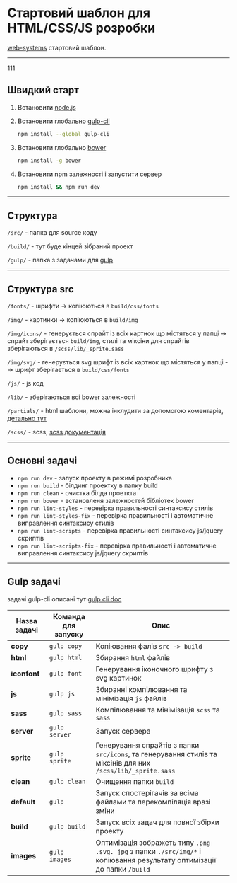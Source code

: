 # Стартовий шаблон для HTML/CSS/JS розробки
[web-systems](http://web-systems.solutions/) стартовий шаблон.
***
111
## Швидкий старт

1.  Встановити [node.js](https://nodejs.org)
2.  Встановити глобально [gulp-cli](https://gulpjs.com/docs/en/getting-started/quick-start)

	```sh
	npm install --global gulp-cli
	```

3.  Встановити глобально [bower](https://bower.io/)

	```sh
	npm install -g bower
	```

4. Встановити npm залежності і запустити сервер

   ```sh
   npm install && npm run dev
   ```
***

## Структура
`/src/` - папка для source коду

`/build/` -  тут буде кінцей зібраний проект

`/gulp/` - папка з задачами для [gulp](http://gulpjs.com/)
***

## Структура src
`/fonts/` - шрифти -> копіюються в `build/css/fonts`

`/img/` -  картинки -> копіюються в `build/img`

`/img/icons/` - генерується спрайт із всіх картнок що містяться у папці -> спрайт зберігається `build/img`, стилі та міксіни для спрайтів зберігаються в `/scss/lib/_sprite.sass`

`/img/svg/` -  генерується svg шрифт із всіх картнок що містяться у папці --> шрифт зберігається в `build/css/fonts`

`/js/` - js код

`/lib/` - зберігаються всі bower залежності

`/partials/` - html шаблони, можна інклудити за допомогою коментарів, [детально тут](https://www.npmjs.com/package/gulp-file-include)

`/scss/` - scss, [scss документація](http://sass-lang.com/)
***

## Основні задачі

- `npm run dev` - запуск проекту в режимі розробника
- `npm run build` - білдинг проектку в папку build
- `npm run clean` - очистка білда проеткта
- `npm run bower` - встановленя залежностей бібліотек bower
- `npm run lint-styles` - перевірка правильності синтаксису стилів
- `npm run lint-styles-fix` - перевірка правильності і автоматичне виправлення синтаксису стилів
- `npm run lint-scripts` - перевірка правильності синтаксису js/jquery скриптів
- `npm run lint-scripts-fix` - перевірка правильності і автоматичне виправлення синтаксису js/jquery скриптів

***

## Gulp задачі

задачі gulp-cli описані тут [gulp cli doc](https://github.com/gulpjs/gulp/blob/master/docs/CLI.md)

Назва задачі  | Команда для запуску  | Опис
------------- | -------------------- | -----
**copy**      | `gulp copy`          | Копіювання фалів `src -> build`
**html**      | `gulp html`          | Збирання `html` файлів
**iconfont**  | `gulp font`          | Генерування іконочного шрифту з svg картинок
**js**        | `gulp js`            | Збиранні компілювання та мінімізація `js` файлів
**sass**      | `gulp sass`          | Компілювання та мінімізація `scss` та `sass`
**server**    | `gulp server`        | Запуск сервера
**sprite**    | `gulp sprite`        | Генерування спрайтів з папки `src/icons`, та генерування стилів та міксінів для них `/scss/lib/_sprite.sass`
**clean**     | `gulp clean`         | Очищення папки `build`
**default**   | `gulp`               | Запуск спостерігачів за всіма файлами та перекомпіляція вразі зміни
**build**     | `gulp build`         | Запуск всіх задач для повної збірки проекту
**images**    | `gulp images`        | Оптимізація зображеть типу `.png .svg. jpg` з папки `./src/img/*` і копіювання результату оптимізації до папки `/build`

